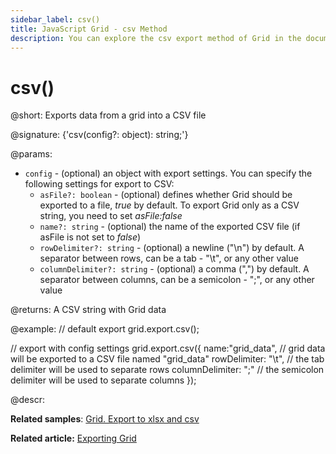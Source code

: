 ```yaml
---
sidebar_label: csv()
title: JavaScript Grid - csv Method
description: You can explore the csv export method of Grid in the documentation of the DHTMLX JavaScript UI library. Browse developer guides and API reference, try out code examples and live demos, and download a free 30-day evaluation version of DHTMLX Suite.
---
```


# csv()

@short: Exports data from a grid into a CSV file

@signature: {'csv(config?: object): string;'}

@params:
- `config` - (optional) an object with export settings. You can specify the following settings for export to CSV:
    - `asFile?: boolean` - (optional) defines whether Grid should be exported to a file, *true* by default. To export Grid only as a CSV string, you need to set *asFile:false*
    - `name?: string` - (optional) the name of the exported CSV file (if asFile is not set to *false*)
    - `rowDelimiter?: string` - (optional) a newline ("\n") by default. A separator between rows, can be a tab - "\t", or any other value
    - `columnDelimiter?: string` - (optional) a comma (",") by default. A separator between columns, can be a semicolon - ";", or any other value

@returns:
A CSV string with Grid data

@example:
// default export
grid.export.csv();

// export with config settings
grid.export.csv({
    name:"grid_data", // grid data will be exported to a CSV file named "grid_data"
    rowDelimiter: "\t", // the tab delimiter will be used to separate rows
    columnDelimiter: ";" // the semicolon delimiter will be used to separate columns
});


@descr:

**Related samples**: [Grid. Export to xlsx and csv](https://snippet.dhtmlx.com/58oqij47)

**Related article:** [Exporting Grid](grid/usage.md)